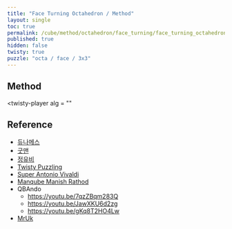 ```yaml
---
title: "Face Turning Octahedron / Method"
layout: single
toc: true
permalink: /cube/method/octahedron/face_turning/face_turning_octahedron/method
published: true
hidden: false
twisty: true
puzzle: "octa / face / 3x3"
---
```

<span
  id     = "cube"
  puzzle = "{{page.puzzle}}"
  experimental-stickering   = "full"
  experimental-setup-alg    = ""
  experimental-setup-anchor = "end"
  camera-latitude           = "-30"
  camera-longitude          = 0 >
</span>
<!-- <div id="test"></div> -->

<head>
  <base target="_blank">
</head>



## Method

<!-- camera-latitude           = "-30" -->
<!-- camera-longitude          = 0 -->
<twisty-player
  alg = ""
></twisty-player>



## Reference

- [듀나메스](https://youtu.be/BqZJcTec904)
- [굿맨](https://youtu.be/7HLGrcSPpZE)
- [정유비](https://youtu.be/Cd3ZGz7_qVU)
- [Twisty Puzzling](https://youtu.be/DnMMTWTeM6s)
- [Super Antonio Vivaldi](https://youtu.be/n_mBSUDLUZw)
- [Manqube Manish Rathod](https://youtu.be/se2p7cz1eEw)
- QBAndo
  - <https://youtu.be/7qzZBqm283Q>
  - <https://youtu.be/JawXKU6d2zg>
  - <https://youtu.be/gKq8T2HO4Lw>
- [MrUk](https://youtu.be/huWg-ZfP-KY)

